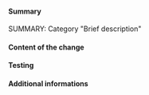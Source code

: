 <!-- HOW TO USE: Under each "#### Heading" below, enter information relevant to your pull request.
Comment blocks, surrounded with <!–– and ––>, won't be visible in the actual post.-->

#### Summary

SUMMARY: Category "Brief description"
<!-- This section should consist of exactly one line, edit the one above.
Available categories are: Ultica, Ultica-iso, Chibi-Ultica, RetroDays, NeoDays, MSX, BLB, Chesthole, Infrastructure.-->

#### Content of the change
<!-- Explain what does this pull request contain. -->


#### Testing
<!-- If applicable include screenshots of the sprites in game.
For non-sprite contribution explain what you did to verify your changes are correct and how others can verify them.-->


#### Additional informations
